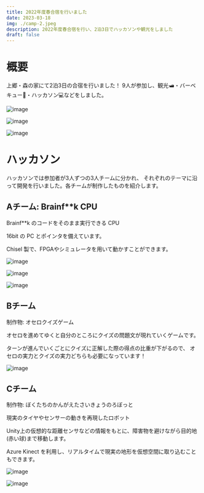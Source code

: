 ```yaml
---
title: 2022年度春合宿を行いました
date: 2023-03-18
img: ./camp-2.jpeg
description: 2022年度春合宿を行い、2泊3日でハッカソンや観光をしました
draft: false
---
```

# 概要

上郷・森の家にて2泊3日の合宿を行いました！
9人が参加し、観光🛥️・バーベキュー🍖・ハッカソン💻などをしました。

![image](./camp-1.jpeg)

![image](./camp-2.jpeg)

![image](./camp-3.jpeg)

# ハッカソン

ハッカソンでは参加者が3人ずつの3人チームに分かれ、
それぞれのテーマに沿って開発を行いました。各チームが制作したものを紹介します。

## Aチーム: Brainf\*\*k CPU

Brainf\*\*k のコードをそのまま実行できる CPU

16bit の PC とポインタを備えています。

Chisel 製で、FPGAやシミュレータを用いて動かすことができます。

![image](./a-team-1.webp)

![image](./a-team-2.webp)

![image](./a-team-3.webp)

## Bチーム

制作物: オセロクイズゲーム

オセロを進めてゆくと自分のところにクイズの問題文が現れていくゲームです。

ターンが進んでいくごとにクイズに正解した際の得点の比重が下がるので、
オセロの実力とクイズの実力どちらも必要になっています！

![image](./b-team-1.webp)

## Cチーム

制作物: ぼくたちのかんがえたさいきょうのろぼっと

現実のタイヤやセンサーの動きを再現したロボット

Unity上の仮想的な距離センサなどの情報をもとに、障害物を避けながら目的地(赤い球)まで移動します。

Azure Kinect を利用し、リアルタイムで現実の地形を仮想空間に取り込むこともできます。

![image](./c-team-1.webp)

![image](./c-team-2.webp)
